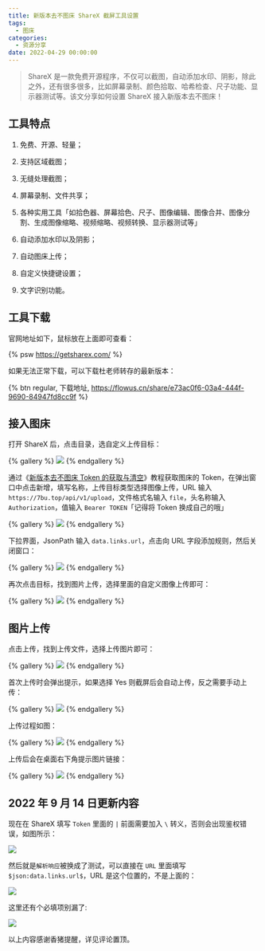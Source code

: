 ```yaml
---
title: 新版本去不图床 ShareX 截屏工具设置
tags:
  - 图床
categories:
  - 资源分享
date: 2022-04-29 00:00:00
---
```


> ShareX 是一款免费开源程序，不仅可以截图，自动添加水印、阴影，除此之外，还有很多很多，比如屏幕录制、颜色拾取、哈希检查、尺子功能、显示器测试等。该文分享如何设置 ShareX 接入新版本去不图床！

<!-- more -->

## 工具特点

1. 免费、开源、轻量；

2. 支持区域截图；

3. 无缝处理截图；

4. 屏幕录制、文件共享；

5. 各种实用工具「如拾色器、屏幕拾色、尺子、图像编辑、图像合并、图像分割、生成图像缩略、视频缩略、视频转换、显示器测试等」

6. 自动添加水印以及阴影；

7. 自动图床上传；

8. 自定义快捷键设置；

9. 文字识别功能。

## 工具下载

官网地址如下，鼠标放在上面即可查看：

{% psw https://getsharex.com/ %}

如果无法正常下载，可以下载杜老师转存的最新版本：

{% btn regular, 下载地址, https://flowus.cn/share/e73ac0f6-03a4-444f-9690-84947fd8cc9f %}

## 接入图床

打开 ShareX 后，点击目录，选自定义上传目标：

{% gallery %}
![](https://cdn.dusays.com/2022/04/458-1.jpg/1)
{% endgallery %}

通过《[新版本去不图床 Token 的获取与清空](https://dusays.com/454/)》教程获取图床的 Token，在弹出窗口中点击新增，填写名称，上传目标类型选择图像上传，URL 输入 `https://7bu.top/api/v1/upload`，文件格式名输入 `file`，头名称输入 `Authorization`，值输入 `Bearer TOKEN`「记得将 Token 换成自己的哦」

{% gallery %}
![](https://cdn.dusays.com/2022/04/458-2.jpg/1)
{% endgallery %}

下拉界面，JsonPath 输入 `data.links.url`，点击向 URL 字段添加规则，然后关闭窗口：

{% gallery %}
![](https://cdn.dusays.com/2022/04/458-3.jpg/1)
{% endgallery %}

再次点击目标，找到图片上传，选择里面的自定义图像上传即可：

{% gallery %}
![](https://cdn.dusays.com/2022/04/458-4.jpg/1)
{% endgallery %}

## 图片上传

点击上传，找到上传文件，选择上传图片即可：

{% gallery %}
![](https://cdn.dusays.com/2022/04/458-5.jpg/1)
{% endgallery %}

首次上传时会弹出提示，如果选择 Yes 则截屏后会自动上传，反之需要手动上传：

{% gallery %}
![](https://cdn.dusays.com/2022/04/458-6.jpg/1)
{% endgallery %}

上传过程如图：

{% gallery %}
![](https://cdn.dusays.com/2022/04/458-7.jpg/1)
{% endgallery %}

上传后会在桌面右下角提示图片链接：

{% gallery %}
![](https://cdn.dusays.com/2022/04/458-8.jpg/1)
{% endgallery %}

## 2022 年 9 月 14 日更新内容

现在在 ShareX 填写 `Token` 里面的 `|` 前面需要加入 `\` 转义，否则会出现鉴权错误，如图所示：

![](https://bu.dusays.com/2022/09/14/63219fbb54144.png)

然后就是`解析响应`被换成了测试，可以直接在 `URL` 里面填写 `$json:data.links.url$`，URL 是这个位置的，不是上面的：

![](https://bu.dusays.com/2022/09/14/6321a0c719ca8.png)

这里还有个必填项别漏了:

![](https://bu.dusays.com/2022/09/14/6321a59ba705c.png)

以上内容感谢香猪提醒，详见评论置顶。
